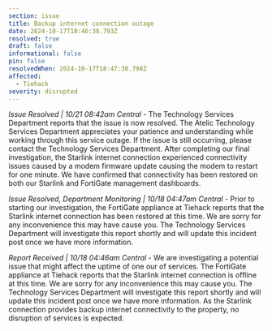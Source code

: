 ```yaml
---
section: issue
title: Backup internet connection outage
date: 2024-10-17T18:46:38.793Z
resolved: true
draft: false
informational: false
pin: false
resolvedWhen: 2024-10-17T18:47:38.798Z
affected:
  - Tiehack
severity: disrupted
---
```

*Issue Resolved | 10/21 08:42am Central* - The Technology Services Department reports that the issue is now resolved. The Atelic Technology Services Department appreciates your patience and understanding while working through this service outage. If the issue is still occurring, please contact the Technology Services Department. After completing our final investigation, the Starlink internet connection experienced connectivity issues caused by a modem firmware update causing the modem to restart for one minute. We have confirmed that connectivity has been restored on both our Starlink and FortiGate management dashboards.

*Issue Resolved, Department Monitoring | 10/18 04:47am Central* - Prior to starting our investigation, the FortiGate appliance at Tiehack reports that the Starlink internet connection has been restored at this time. We are sorry for any inconvenience this may have cause you. The Technology Services Department will investigate this report shortly and will update this incident post once we have more information.

*Report Received | 10/18 04:46am Central* - We are investigating a potential issue that might affect the uptime of one our of services. The FortiGate appliance at Tiehack reports that the Starlink internet connection is offline at this time. We are sorry for any inconvenience this may cause you. The Technology Services Department will investigate this report shortly and will update this incident post once we have more information. As the Starlink connection provides backup internet connectivity to the property, no disruption of services is expected.